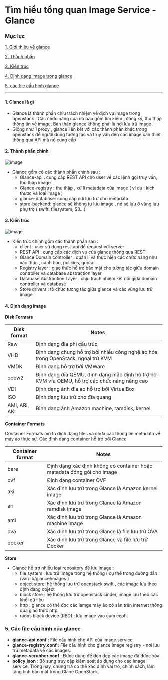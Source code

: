# Tìm hiểu tổng quan Image Service - Glance
### Mục lục

[1. Giới thiệu về glance](#1)

[2. Thành phần](#2) 

[3. Kiến trúc ](#3)

[4. Định dạng image trong glance](#4)

[5. các file cấu hình glance ](#5)

---

<a name ="1"></a>
#### 1. Glance là gì

- Glance là thành phần chịu trách nhiệm về dịch vụ image trong openstack . Các chức năng của nó bao gồm tìm kiếm , đăng ký, thu thập thông tin về image. Bản thân glance không phải là nơi lưu trữ image .
- Giống như 1 proxy , glance liên kết với các thành phần khác trong openstack để người dùng tương tác và truy vấn đến các image cần thiết thông qua API mà nó cung cấp

<a name ="2"></a>
#### 2. Thành phần chính 

![image](https://user-images.githubusercontent.com/50499526/173264015-42a77b4d-7d7a-412e-907d-929755c73d79.png)

- Glance gồm có các thành phần chính sau :
  + Glance-api : cung cấp REST API cho user về các lệnh gọi truy vấn, thu thập image
  + Glance-registry : thu thập , xử lí metadata của image ( ví dụ : kích thước và loại image )
  + glance-database: cung cấp nơi lưu trữ cho metadata 
  + store-backend: glance sẽ không tự lưu image , nó sẽ lưu ở vùng lưu phụ trợ ( swift, filesystem, S3...)

<a name ="3"></a>
#### 3. Kiến trúc 

![image](https://user-images.githubusercontent.com/50499526/173264674-efb0ed4f-25dd-4b90-80bc-9e3d0b2115cd.png)

- Kiến trúc chính gồm các thành phần sau :
  + client :  user sử dụng rest-api để request với server 
  + REST API :  cung cấp các dịch vụ của glance thông qua REST
  + Glance Domain controller :  quản lí và thực hiện các chức năng như xác thực , cảnh báo, policies, quota...
  + Registry layer : giao thức hỗ trợ bảo mật cho tương tác giữu domain controller và database abstraction layer 
  + Database Abstraction Layer : chịu trách nhiệm kết nối giữa domain controller và database 
  + Store drivers : tổ chức tương tác giữa glance và các vùng lưu trữ image

<a name ="4"></a>
#### 4. Định dạng image

**Disk Formats**

| Disk format | Notes |
|-------------|-------|
| Raw | Định dạng đĩa phi cấu trúc |
| VHD | Định dạng chung hỗ trợ bởi nhiều công nghệ ảo hóa trong OpenStack, ngoại trừ KVM |
| VMDK | Định dạng hỗ trợ bởi VMWare |
| qcow2 | Định dạng đĩa QEMU, định dạng mặc định hỗ trợ bởi KVM vfa QEMU, hỗ trợ các chức năng nâng cao |
| VDI | Định dạng ảnh đĩa ảo hỗ trợ bởi VirtualBox |
| ISO | 	Định dạng lưu trữ cho đĩa quang |
| AMI, ARI, AKI | Định dạng ảnh Amazon machine, ramdisk, kernel |

**Container Formats**

Container Formats mô tả định dạng files và chứa các thông tin metadata về máy ảo thực sự. Các định dạng container hỗ trợ bởi Glance

| Container format | Notes |
|------------------|-------|
| bare | Định dạng xác định không có container hoặc metadata đóng gói cho image |
| ovf | Định dạng container OVF |
| aki | Xác định lưu trữ trong Glance là Amazon kernel image |
| ari | Xác định lưu trữ trong Glance là Amazon ramdisk image |
| ami | Xác định lưu trữ trong Glance là Amazon machine image |
| ova | Xác định lưu trữ trong Glance là file lưu trữ OVA |
| docker | Xác định lưu trữ trong Glance và file lưu trữ Docker |

**Store**

- Glance hỗ trợ nhiều loại repository để lưu image :
  + file system : lưu trữ image trong hệ thống ( cụ thể trong đường dẫn : /var/lib/glance/images )
  + object store: hệ thống lưu trữ openstack swift , các image lưu theo định dạng object
  + block store : hệ thống lưu trữ openstack cinder, image lưu theo các khối dữ liệu
  + http : glance có thể đọc các iamge máy ảo có sẵn trên internet thông qua giao thức http 
  + rados block device (RBD) : lưu image vào cụm ceph.

<a name ="5"></a>
### 5. Các file cấu hình của glance

- **glance-api.conf** : File cấu hình cho API của image service.
- **glance-registry.conf** : File cấu hình cho glance image registry - nơi lưu trữ metadata về các images.
- **glance-scrubber.conf** : Được dùng để dọn dẹp các image đã được xóa
- **policy.json** : Bổ sung truy cập kiểm soát áp dụng cho các image service. Trong này, chúng tra có thể xác định vai trò, chính sách, làm tăng tính bảo mật trong Glane OpenStack.

